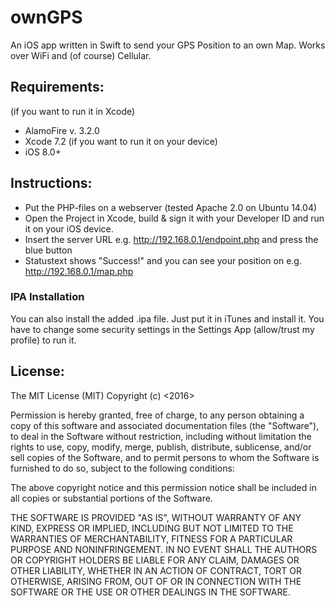 # ownGPS
An iOS app written in Swift to send your GPS Position to an own Map. Works over WiFi and (of course) Cellular.

## Requirements:

(if you want to run it in Xcode)
- AlamoFire v. 3.2.0
- Xcode 7.2
(if you want to run it on your device)
- iOS 8.0+

## Instructions:

- Put the PHP-files on a webserver (tested Apache 2.0 on Ubuntu 14.04)
- Open the Project in Xcode, build & sign it with your Developer ID and run it on your iOS device.
- Insert the server URL e.g. http://192.168.0.1/endpoint.php and press the blue button
- Statustext shows "Success!" and you can see your position on e.g. http://192.168.0.1/map.php

### IPA Installation

You can also install the added .ipa file. Just put it in iTunes and install it. You have to change some security settings in the Settings App (allow/trust my profile) to run it.

## License:

The MIT License (MIT)
Copyright (c) <2016>

Permission is hereby granted, free of charge, to any person obtaining a copy of this software and associated documentation files (the "Software"), to deal in the Software without restriction, including without limitation the rights to use, copy, modify, merge, publish, distribute, sublicense, and/or sell copies of the Software, and to permit persons to whom the Software is furnished to do so, subject to the following conditions:

The above copyright notice and this permission notice shall be included in all copies or substantial portions of the Software.

THE SOFTWARE IS PROVIDED "AS IS", WITHOUT WARRANTY OF ANY KIND, EXPRESS OR IMPLIED, INCLUDING BUT NOT LIMITED TO THE WARRANTIES OF MERCHANTABILITY, FITNESS FOR A PARTICULAR PURPOSE AND NONINFRINGEMENT. IN NO EVENT SHALL THE AUTHORS OR COPYRIGHT HOLDERS BE LIABLE FOR ANY CLAIM, DAMAGES OR OTHER LIABILITY, WHETHER IN AN ACTION OF CONTRACT, TORT OR OTHERWISE, ARISING FROM, OUT OF OR IN CONNECTION WITH THE SOFTWARE OR THE USE OR OTHER DEALINGS IN THE SOFTWARE.

